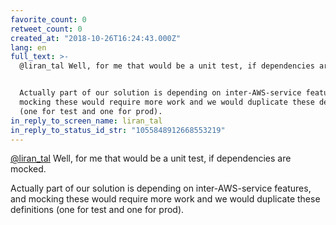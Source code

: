 ```yaml
---
favorite_count: 0
retweet_count: 0
created_at: "2018-10-26T16:24:43.000Z"
lang: en
full_text: >-
  @liran_tal Well, for me that would be a unit test, if dependencies are mocked.


  Actually part of our solution is depending on inter-AWS-service features, and
  mocking these would require more work and we would duplicate these definitions
  (one for test and one for prod).
in_reply_to_screen_name: liran_tal
in_reply_to_status_id_str: "1055848912668553219"
---
```


[@liran_tal](https://twitter.com/liran_tal) Well, for me that would be a unit
test, if dependencies are mocked.

Actually part of our solution is depending on inter-AWS-service features, and
mocking these would require more work and we would duplicate these definitions
(one for test and one for prod).
